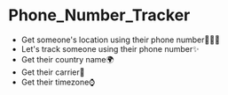 # Phone_Number_Tracker
- Get someone's location using their phone number👩🏽‍💻
- Let's track someone using their phone number✨
- Get their country name🌍
- Get their carrier🛜
- Get their timezone⌚
